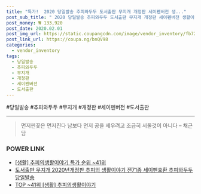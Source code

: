 ```yaml
--- 
title: "특가!  2020 당일발송 추피와두두 도서출판 무지개 개정판 세이펜버전 생..." 
post_sub_title: " 2020 당일발송 추피와두두 도서출판 무지개 개정판 세이펜버전 생활이야기 추피의" 
post_money: ₩ 133,920 
post_date: 2020.02.01 
post_img_url: https://static.coupangcdn.com/image/vendor_inventory/fb72/99be39ae06053f86d3c06b977841c81418e3cd69e8bb0e6874830c4d9180.jpg 
post_link_url: https://coupa.ng/bnQV98 
categories: 
  - vendor_inventory 
tags: 
  - 당일발송 
  - 추피와두두 
  - 무지개 
  - 개정판 
  - 세이펜버전 
  - 도서출판 
--- 
```

  #당일발송 #추피와두두 #무지개 #개정판 #세이펜버전 #도서출판 
<hr> 

> 먼저핀꽃은 먼저진다  남보다 먼저 공을 세우려고 조급히 서둘것이 아니다 – 채근담 


### POWER LINK

* <a href="https://blog.naver.com/sakai111/221792484305" target="_blank"> [생활] 추피의생활이야기 특가 순위 ~41위</a>
* <a href="https://blog.naver.com/fasyy4321/221792618658" target="_blank">도서출판 무지개 2020년개정판 추피의 생활이야기 전71종 세이펜호환 추피와두두 당일발송</a>
* <a href="https://blog.naver.com/an0733/221792484303" target="_blank"> TOP ~41위 [생활] 추피의생활이야기</a>
